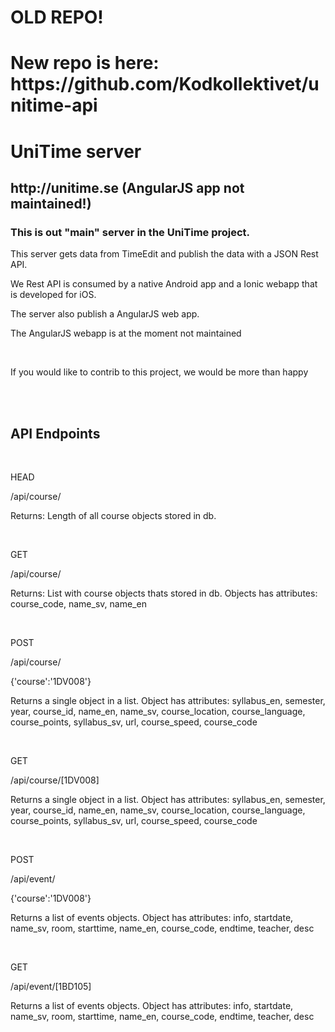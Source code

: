 <h1>OLD REPO!</h1>
<h1>New repo is here: https://github.com/Kodkollektivet/unitime-api</h1>

<h1>UniTime server</h1>
<h2>http://unitime.se (AngularJS app not maintained!)</h2>
<h3>This is out "main" server in the UniTime project.</h3>
<p>This server gets data from TimeEdit and publish the data with a JSON Rest API.</p>
<p>We Rest API is consumed by a native Android app and a Ionic webapp that is developed for iOS.</p>
<p>The server also publish a AngularJS web app.</p>
<p>The AngularJS webapp is at the moment not maintained</p>
<br>
<p>If you would like to contrib to this project, we would be more than happy</p>
<br>
<br>


<h2>API Endpoints</h2>
<br>
<p>HEAD</p>
<p>/api/course/</p>
<p>Returns: Length of all course objects stored in db.</p>

<br>

<p>GET</p>
<p>/api/course/</p>

</p>Returns: List with course objects thats stored in db.
Objects has attributes: course_code, name_sv, name_en</p>

<br>
<p>POST</p>
<p>/api/course/</p>
<p>{'course':'1DV008'}</p>
<p>
Returns a single object in a list.
Object has attributes: syllabus_en, semester, year, course_id, name_en, name_sv, course_location,
                       course_language, course_points, syllabus_sv, url, course_speed, course_code</p>

<br>
<p>GET</p>
<p>/api/course/[1DV008]</p>
<p>Returns a single object in a list.
Object has attributes: syllabus_en, semester, year, course_id, name_en, name_sv, course_location,
                       course_language, course_points, syllabus_sv, url, course_speed, course_code</p>

<br>
<p>POST</p>
<p>/api/event/</p>
<p>{'course':'1DV008'}</p>
<p>Returns a list of events objects.
Object has attributes: info, startdate, name_sv, room, starttime, name_en, course_code, endtime,
                       teacher, desc</p>

<br>
<p>GET</p>
<p>/api/event/[1BD105]</p>
<p>Returns a list of events objects.
Object has attributes: info, startdate, name_sv, room, starttime, name_en, course_code, endtime,
                       teacher, desc</p>
